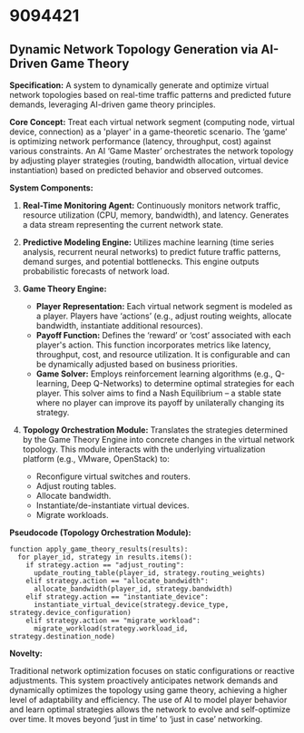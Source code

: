 # 9094421

## Dynamic Network Topology Generation via AI-Driven Game Theory

**Specification:** A system to dynamically generate and optimize virtual network topologies based on real-time traffic patterns and predicted future demands, leveraging AI-driven game theory principles.

**Core Concept:** Treat each virtual network segment (computing node, virtual device, connection) as a 'player' in a game-theoretic scenario. The ‘game’ is optimizing network performance (latency, throughput, cost) against various constraints. An AI ‘Game Master’ orchestrates the network topology by adjusting player strategies (routing, bandwidth allocation, virtual device instantiation) based on predicted behavior and observed outcomes.

**System Components:**

1.  **Real-Time Monitoring Agent:** Continuously monitors network traffic, resource utilization (CPU, memory, bandwidth), and latency. Generates a data stream representing the current network state.

2.  **Predictive Modeling Engine:** Utilizes machine learning (time series analysis, recurrent neural networks) to predict future traffic patterns, demand surges, and potential bottlenecks. This engine outputs probabilistic forecasts of network load.

3.  **Game Theory Engine:**
    *   **Player Representation:** Each virtual network segment is modeled as a player. Players have ‘actions’ (e.g., adjust routing weights, allocate bandwidth, instantiate additional resources).
    *   **Payoff Function:** Defines the ‘reward’ or ‘cost’ associated with each player's action. This function incorporates metrics like latency, throughput, cost, and resource utilization. It is configurable and can be dynamically adjusted based on business priorities.
    *   **Game Solver:** Employs reinforcement learning algorithms (e.g., Q-learning, Deep Q-Networks) to determine optimal strategies for each player. This solver aims to find a Nash Equilibrium – a stable state where no player can improve its payoff by unilaterally changing its strategy.

4.  **Topology Orchestration Module:** Translates the strategies determined by the Game Theory Engine into concrete changes in the virtual network topology. This module interacts with the underlying virtualization platform (e.g., VMware, OpenStack) to:
    *   Reconfigure virtual switches and routers.
    *   Adjust routing tables.
    *   Allocate bandwidth.
    *   Instantiate/de-instantiate virtual devices.
    *   Migrate workloads.

**Pseudocode (Topology Orchestration Module):**

```
function apply_game_theory_results(results):
  for player_id, strategy in results.items():
    if strategy.action == "adjust_routing":
      update_routing_table(player_id, strategy.routing_weights)
    elif strategy.action == "allocate_bandwidth":
      allocate_bandwidth(player_id, strategy.bandwidth)
    elif strategy.action == "instantiate_device":
      instantiate_virtual_device(strategy.device_type, strategy.device_configuration)
    elif strategy.action == "migrate_workload":
      migrate_workload(strategy.workload_id, strategy.destination_node)
```

**Novelty:**

Traditional network optimization focuses on static configurations or reactive adjustments. This system proactively anticipates network demands and dynamically optimizes the topology using game theory, achieving a higher level of adaptability and efficiency. The use of AI to model player behavior and learn optimal strategies allows the network to evolve and self-optimize over time. It moves beyond ‘just in time’ to ‘just in case’ networking.